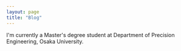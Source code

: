 ```yaml
---
layout: page 
title: "Blog"
---
```


I'm currently a Master's degree student at Department of Precision Engineering, Osaka University.
